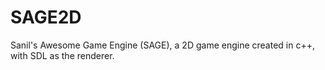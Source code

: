 # SAGE2D
Sanil's Awesome Game Engine (SAGE), a 2D game engine created in c++, with SDL as the renderer.
